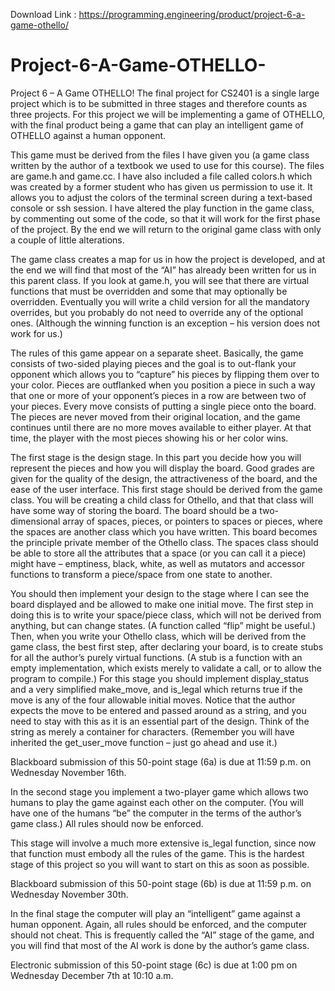 Download Link : https://programming.engineering/product/project-6-a-game-othello/

# Project-6-A-Game-OTHELLO-
Project 6 – A Game OTHELLO!
The final project for CS2401 is a single large project which is to be submitted in three stages and therefore counts as three projects. For this project we will be implementing a game of OTHELLO, with the final product being a game that can play an intelligent game of OTHELLO against a human opponent.

This game must be derived from the files I have given you (a game class written by the author of a textbook we used to use for this course). The files are game.h and game.cc. I have also included a file called colors.h which was created by a former student who has given us permission to use it. It allows you to adjust the colors of the terminal screen during a text-based console or ssh session. I have altered the play function in the game class, by commenting out some of the code, so that it will work for the first phase of the project. By the end we will return to the original game class with only a couple of little alterations.

The game class creates a map for us in how the project is developed, and at the end we will find that most of the “AI” has already been written for us in this parent class. If you look at game.h, you will see that there are virtual functions that must be overridden and some that may optionally be overridden. Eventually you will write a child version for all the mandatory overrides, but you probably do not need to override any of the optional ones. (Although the winning function is an exception – his version does not work for us.)

The rules of this game appear on a separate sheet. Basically, the game consists of two-sided playing pieces and the goal is to out-flank your opponent which allows you to “capture” his pieces by flipping them over to your color. Pieces are outflanked when you position a piece in such a way that one or more of your opponent’s pieces in a row are between two of your pieces. Every move consists of putting a single piece onto the board. The pieces are never moved from their original location, and the game continues until there are no more moves available to either player. At that time, the player with the most pieces showing his or her color wins.

The first stage is the design stage. In this part you decide how you will represent the pieces and how you will display the board. Good grades are given for the quality of the design, the attractiveness of the board, and the ease of the user interface. This first stage should be derived from the game class. You will be creating a child class for Othello, and that that class will have some way of storing the board. The board should be a two-dimensional array of spaces, pieces, or pointers to spaces or pieces, where the spaces are another class which you have written. This board becomes the principle private member of the Othello class. The spaces class should be able to store all the attributes that a space (or you can call it a piece) might have – emptiness, black, white, as well as mutators and accessor functions to transform a piece/space from one state to another.

You should then implement your design to the stage where I can see the board displayed and be allowed to make one initial move. The first step in doing this is to write your space/piece class, which will not be derived from anything, but can change states. (A function called “flip” might be useful.) Then, when you write your Othello class, which will be derived from the game class, the best first step, after declaring your board, is to create stubs for all the author’s purely virtual functions. (A stub is a function with an empty implementation, which exists merely to validate a call, or to allow the program to compile.) For this stage you should implement display_status and a very simplified make_move, and is_legal which returns true if the move is any of the four allowable initial moves. Notice that the author expects the move to be entered and passed around as a string, and you need to stay with this as it is an essential part of the design. Think of the string as merely a container for characters. (Remember you will have inherited the get_user_move function – just go ahead and use it.)

Blackboard submission of this 50-point stage (6a) is due at 11:59 p.m. on Wednesday November 16th.

In the second stage you implement a two-player game which allows two humans to play the game against each other on the computer. (You will have one of the humans “be” the computer in the terms of the author’s game class.) All rules should now be enforced.

This stage will involve a much more extensive is_legal function, since now that function must embody all the rules of the game. This is the hardest stage of this project so you will want to start on this as soon as possible.

Blackboard submission of this 50-point stage (6b) is due at 11:59 p.m. on Wednesday November 30th.

In the final stage the computer will play an “intelligent” game against a human opponent. Again, all rules should be enforced, and the computer should not cheat. This is frequently called the “AI” stage of the game, and you will find that most of the AI work is done by the author’s game class.

Electronic submission of this 50-point stage (6c) is due at 1:00 pm on Wednesday December 7th at 10:10 a.m.
